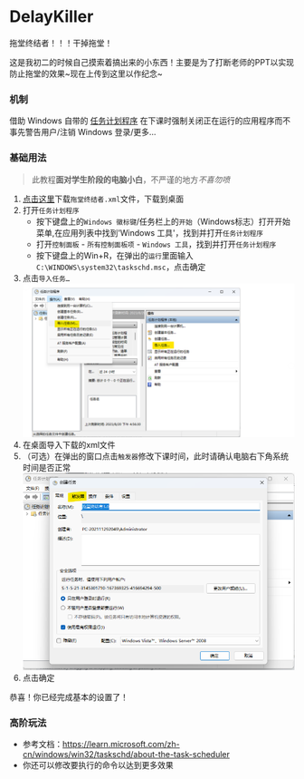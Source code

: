 # DelayKiller
拖堂终结者！！！干掉拖堂！

这是我初二的时候自己摸索着搞出来的小东西！主要是为了打断老师的PPT以实现防止拖堂的效果~现在上传到这里以作纪念~

### 机制
借助 Windows 自带的 [任务计划程序](https://learn.microsoft.com/zh-cn/windows/win32/taskschd/about-the-task-scheduler) 在下课时强制关闭正在运行的应用程序而不事先警告用户/注销 Windows 登录/更多…

### 基础用法
> 此教程**面对学生阶段的电脑小白**，不严谨的地方*不喜勿喷*
1. [点击这里](https://github.com/Hakuin123/DelayKiller/releases/download/latest/DelayKiller.xml)下载`拖堂终结者.xml`文件，下载到桌面
2. 打开`任务计划程序`
   - 按下键盘上的`Windows 徽标键`/任务栏上的`开始`（Windows标志）打开开始菜单,在应用列表中找到'Windows 工具'，找到并打开`任务计划程序`
   - 打开`控制面板` - `所有控制面板项` - `Windows 工具`，找到并打开`任务计划程序`
   - 按下键盘上的Win+R，在弹出的`运行`里面输入`C:\WINDOWS\system32\taskschd.msc`，点击确定
3. 点击`导入任务…`![3](3.png)
4. 在桌面导入下载的xml文件
5. （可选）在弹出的窗口点击`触发器`修改下课时间，此时请确认电脑右下角系统时间是否正常![5](5.png)
6. 点击确定

恭喜！你已经完成基本的设置了！

### 高阶玩法
- 参考文档：https://learn.microsoft.com/zh-cn/windows/win32/taskschd/about-the-task-scheduler
- 你还可以修改要执行的命令以达到更多效果
